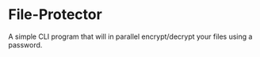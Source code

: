 # File-Protector
 A simple CLI program that will in parallel encrypt/decrypt your files using a password.
